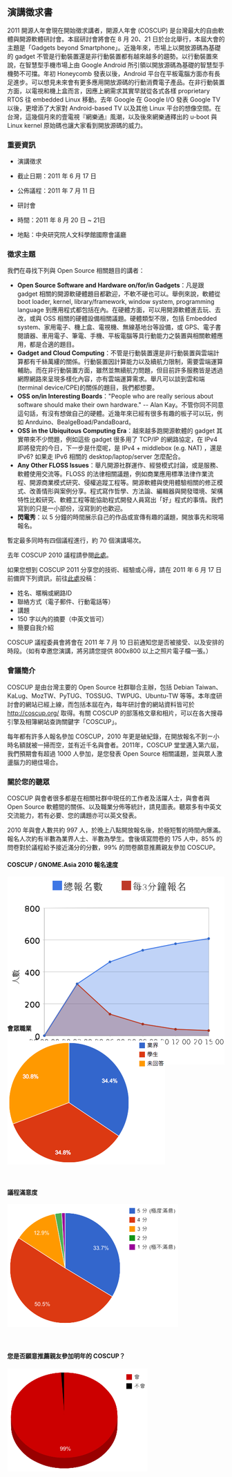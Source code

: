 ## 演講徵求書

2011 開源人年會現在開始徵求講者，開源人年會 (COSCUP) 是台灣最大的自由軟體與開源軟體研討會。本屆研討會將會在 8 月 20、21 日於台北舉行，本屆大會的主題是「Gadgets beyond Smartphone」。近幾年來，市場上以開放源碼為基礎的 gadget 不管是行動裝置還是非行動裝置都有越來越多的趨勢。以行動裝置來說，在智慧型手機市場上由 Google Android 所引領以開放源碼為基礎的智慧型手機勢不可擋。年初 Honeycomb 發表以後，Android 平台在平板電腦方面亦有長足進步。可以想見未來會有更多應用開放源碼的行動消費電子產品。在非行動裝置方面，以電視和機上盒而言，因應上網需求其實早就從各式各樣 proprietary RTOS 往 embedded Linux 移動。去年 Google 在 Google I/O 發表 Google TV 以後，更增添了大家對 Android-based TV 以及其他 Linux 平台的想像空間。在台灣，這幾個月來的壹電視『網樂通』風潮，以及後來網樂通釋出的 u-boot 與 Linux kernel 原始碼也讓大家看到開放源碼的威力。

### 重要資訊

* 演講徵求
 * 截止日期：2011 年 6 月 17 日
 * 公佈議程：2011 年 7 月 11 日

* 研討會
 * 時間：2011 年 8 月 20 日 ~ 21日
 * 地點：中央研究院人文科學館國際會議廳

### 徵求主題

我們在尋找下列與 Open Source 相關題目的講者：

* **Open Source Software and Hardware on/for/in Gadgets**：凡是跟 gadget 相關的開源軟硬體題目都歡迎，不軟不硬也可以。舉例來說，軟體從 boot loader, kernel, library/framework, window system, programming language 到應用程式都包括在內。在硬體方面，可以用開源軟體進去玩、去改，或與 OSS 相關的硬體設備相關議題。硬體類型不限，包括 Embedded system、家用電子、機上盒、電視機、無線基地台等設備，或 GPS、電子書閱讀器、車用電子、筆電、手機、平板電腦等具行動能力之裝置與相關軟體應用，都是合適的題目。
* **Gadget and Cloud Computing**：不管是行動裝置還是非行動裝置與雲端計算都有千絲萬縷的關係。行動裝置因計算能力以及續航力限制，需要雲端運算輔助。而在非行動裝置方面，雖然並無續航力問題，但目前許多服務皆是透過網際網路來呈現多樣化內容，亦有雲端運算需求。舉凡可以談到雲和端(terminal device/CPE)的關係的題目，我們都想要。
* **OSS on/in Interesting Boards**："People who are really serious about software should make their own hardware." -- Alan Kay。不管你同不同意這句話，有沒有想做自己的硬體。近幾年來已經有很多有趣的板子可以玩，例如 Anrduino、BealgeBoad/PandaBoard。
* **OSS in the Ubiquitous Computing Era**：越來越多跑開源軟體的 gadget 其實帶來不少問題，例如這些 gadget 很多用了 TCP/IP 的網路協定，在 IPv4 即將發完的今日，下一步是什麼呢，是 IPv4 + middlebox (e.g. NAT) ，還是 IPv6? 如果走 IPv6 相關的 desktop/laptop/server 怎麼配合。
* **Any Other FLOSS Issues**：舉凡開源社群運作、經營模式討論，或是服務、軟體使用交流等。FLOSS 的法律相關議題，例如商業應用標準法律作業流程、開源商業模式研究、侵權追蹤工程等。開源軟體與使用體驗相關的修正模式、改善情形與案例分享。程式寫作哲學、方法論、編輯器與開發環境、架構特性比較研究、軟體工程等能協助程式開發人員寫出「好」程式的事情。我們寫到的只是一小部份，沒寫到的也歡迎。
* **閃電秀**：以 5 分鐘的時間展示自己的作品或宣傳有趣的議題，開放事先和現場報名。

暫定最多同時有四個議程進行，約 70 個演講場次。

去年 COSCUP 2010 議程請參閱[此處](http://coscup.org/2010/zh-tw/program/)。

如果您想到 COSCUP 2011 分享您的技術、經驗或心得，請在 2011 年 6 月 17 日前備齊下列資訊，前往[此處](http://registrano.com/events/coscup-2011)投稿：

* 姓名、暱稱或網路ID
* 聯絡方式（電子郵件、行動電話等）
* 講題
* 150 字以內的摘要（中英文皆可）
* 簡要自我介紹

COSCUP 議程委員會將會在 2011 年 7 月 10 日前通知您是否被接受、以及安排的時段。（如有幸邀您演講，將另請您提供 800x800 以上之照片電子檔一張。）

### 會議簡介

COSCUP 是由台灣主要的 Open Source 社群聯合主辦，包括 Debian Taiwan、KaLug、MozTW、PyTUG、TOSSUG、TWPUG、Ubuntu-TW 等等。本年度研討會的網站已經上線，而包括本屆在內，每年研討會的網站資料皆可於 http://coscup.org/ 取得。有關 COSCUP 的部落格文章和相片，可以在各大搜尋引擎及相簿網站查詢關鍵字「COSCUP」。

每年都有許多人報名參加 COSCUP，2010 年更是破紀錄，在開放報名不到ㄧ小時名額就被一掃而空，並有近千名與會者。2011年，COSCUP 堂堂邁入第六屆，我們預期會有超過 1000 人參加，是您發表 Open Source 相關議題，並與眾人激盪腦力的絕佳場合。

### 關於您的聽眾

COSCUP 與會者很多都是在相關社群中現任的工作者及活躍人士，與會者與 Open Source 軟體間的關係、以及職業分佈等統計，請見圖表。聽眾多有中英文交流能力，若有必要、您的講題亦可以英文發表。

2010 年與會人數共約 997 人，於晚上八點開放報名後，於極短暫的時間內爆滿。報名人次約有半數為業界人士、半數為學生。會後填寫問卷的 175 人中，85% 的問卷對於議程給予接近滿分的分數，99% 的問卷願意推薦親友參加 COSCUP。

<div class="alignleft" style="height: 360px">

<h4>COSCUP / GNOME.Asia 2010 報名速度</h4>

<p><img alt="COSCUP / GNOME.Asia 2010 報名速度" src="register-time.png" class="aligncenter" /></p>

</div>

<div class="alignleft" style="height: 360px">

<h4>會眾職業</h4>

<p><img alt="會眾職業" src="occupation.png" class="aligncenter" /></p>

</div>

<div class="alignleft" style="height: 360px">

<h4>議程滿意度</h4>

<p><img alt="議程滿意度" src="like.png" class="aligncenter" /></p>

</div>

<div class="alignleft" style="height: 360px">

<h4>您是否願意推薦親友參加明年的 COSCUP？</h4>

<p><img alt="您是否願意推薦親友參加明年的 COSCUP？" src="recommendation.png" class="aligncenter" /></p>

</div>
